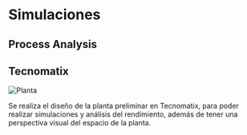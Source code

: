 # Simulaciones

## Process Analysis

## Tecnomatix

![Planta](https://user-images.githubusercontent.com/51938754/230695854-bd9f3cf9-0aaf-4d64-9ce0-301e9d5b5d0a.png)

Se realiza el diseño de la planta preliminar en Tecnomatix, para poder realizar simulaciones y análisis del rendimiento, además de tener una perspectiva visual del espacio
de la planta.
